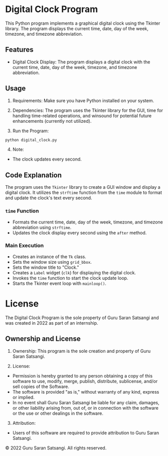 # Digital Clock Program

This Python program implements a graphical digital clock using the Tkinter library. The program displays the current time, date, day of the week, timezone, and timezone abbreviation.

## Features

-  Digital Clock Display:  The program displays a digital clock with the current time, date, day of the week, timezone, and timezone abbreviation.

## Usage

1.  Requirements:  Make sure you have Python installed on your system.

2.  Dependencies:  The program uses the Tkinter library for the GUI, time for handling time-related operations, and winsound for potential future enhancements (currently not utilized).

3.  Run the Program: 
   ```bash
   python digital_clock.py
   ```

4.  Note: 
   - The clock updates every second.

## Code Explanation

The program uses the `Tkinter` library to create a GUI window and display a digital clock. It utilizes the `strftime` function from the `time` module to format and update the clock's text every second.

### `time` Function
- Formats the current time, date, day of the week, timezone, and timezone abbreviation using `strftime`.
- Updates the clock display every second using the `after` method.

### Main Execution
- Creates an instance of the `Tk` class.
- Sets the window size using `grid_bbox`.
- Sets the window title to "Clock."
- Creates a `Label` widget (`clk`) for displaying the digital clock.
- Invokes the `time` function to start the clock update loop.
- Starts the Tkinter event loop with `mainloop()`.

# License

The Digital Clock Program is the sole property of Guru Saran Satsangi and was created in 2022 as part of an internship.

## Ownership and License

1.  Ownership:  This program is the sole creation and property of Guru Saran Satsangi.

2.  License: 
   - Permission is hereby granted to any person obtaining a copy of this software to use, modify, merge, publish, distribute, sublicense, and/or sell copies of the Software.
   - The software is provided "as is," without warranty of any kind, express or implied.
   - In no event shall Guru Saran Satsangi be liable for any claim, damages, or other liability arising from, out of, or in connection with the software or the use or other dealings in the software.

3.  Attribution: 
   - Users of this software are required to provide attribution to Guru Saran Satsangi.

© 2022 Guru Saran Satsangi. All rights reserved.